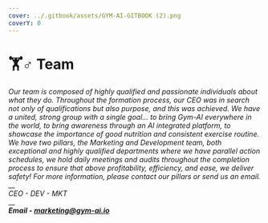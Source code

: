 ```yaml
---
cover: ../.gitbook/assets/GYM-AI-GITBOOK (2).png
coverY: 0
---
```


# 🏋♂ Team

_Our team is composed of highly qualified and passionate individuals about what they do. Throughout the formation process, our CEO was in search not only of qualifications but also purpose, and this was achieved. We have a united, strong group with a single goal... to bring Gym-AI everywhere in the world, to bring awareness through an AI integrated platform, to showcase the importance of good nutrition and consistent exercise routine. We have two pillars, the Marketing and Development team, both exceptional and highly qualified departments where we have parallel action schedules, we hold daily meetings and audits throughout the completion process to ensure that above profitability, efficiency, and ease, we deliver safety! For more information, please contact our pillars or send us an email._\
__\
_CEO  - DEV  - MKT_ \
__\
_**Email - marketing@gym-ai.io**_
